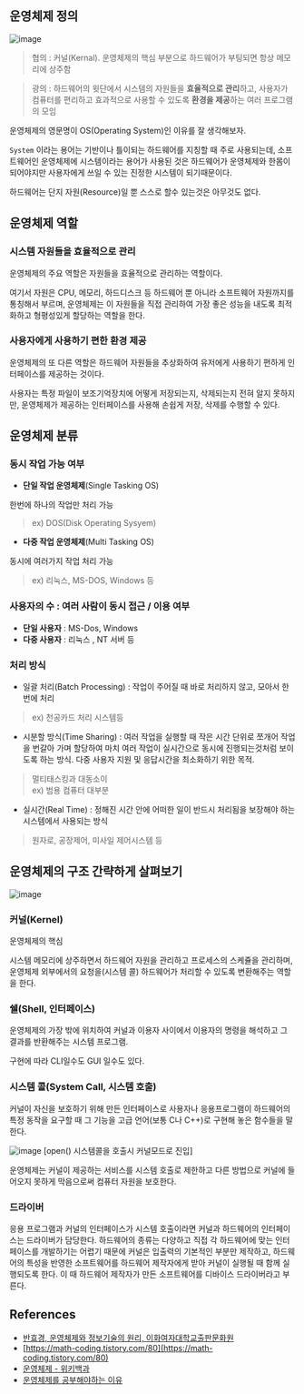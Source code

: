 
## 운영체제 정의

![image](https://upload.wikimedia.org/wikipedia/commons/thumb/8/8f/Kernel_Layout.svg/800px-Kernel_Layout.svg.png)

> 협의 : 커널(Kernal). 운영체제의 핵심 부분으로 하드웨어가 부팅되면 항상 메모리에 상주함

> 광의 : 하드웨어의 윗단에서 시스템의 자원들을 **효율적으로 관리**하고, 사용자가 컴퓨터를 편리하고 효과적으로 사용할 수 있도록 **환경을 제공**하는 여러 프로그램의 모임


 운영체제의 영문명이 OS(Operating System)인 이유를 잘 생각해보자.

`System` 이라는 용어는 기반이나 틀이되는 하드웨어를 지칭할 때 주로 사용되는데, 소프트웨어인 운영체제에 시스템이라는 용어가 사용된 것은 하드웨어가 운영체제와 한몸이 되어야지만 사용자에게 쓰일 수 있는 진정한 시스템이 되기때문이다.

하드웨어는 단지 자원(Resource)일 뿐 스스로 할수 있는것은 아무것도 없다.

## 운영체제 역할

### 시스템 자원들을 효율적으로 관리

운영체제의 주요 역할은 자원들을 효율적으로 관리하는 역할이다.  

여기서 자원은 CPU, 메모리, 하드디스크 등 하드웨어 뿐 아니라 소프트웨어 자원까지를 통칭해서 부르며, 운영체제는 이 자원들을 직접 관리하여 가장 좋은 성능을 내도록 최적화하고 형평성있게 할당하는 역할을 한다.

### 사용자에게 사용하기 편한 환경 제공

운영체제의 또 다른 역할은 하드웨어 자원들을 추상화하여 유저에게 사용하기 편하게 인터페이스를 제공하는 것이다.

사용자는 특정 파일이 보조기억장치에 어떻게 저장되는지, 삭제되는지 전혀 알지 못하지만,  운영체제가 제공하는 인터페이스를 사용해 손쉽게 저장, 삭제를 수행할 수 있다.


## 운영체제 분류

### 동시 작업 가능 여부

- **단일 작업 운영체제**(Single Tasking OS)

한번에 하나의 작업만 처리 가능 
>ex) DOS(Disk Operating Sysyem)

- **다중 작업 운영체제**(Multi Tasking OS)

동시에 여러가지 작업 처리 가능

>ex) 리눅스, MS-DOS, Windows 등 

>

### 사용자의 수 : 여러 사람이 동시 접근 / 이용 여부

- **단일 사용자** : MS-Dos, Windows
- **다중 사용자** : 리눅스 , NT 서버 등

### 처리 방식
- 일괄 처리(Batch Processing) : 작업이 주어질 때 바로 처리하지 않고, 모아서 한번에 처리
 >ex) 천공카드 처리 시스템등

- 시분할 방식(Time Sharing) : 여러 작업을 실행할 때 작은 시간 단위로 쪼개어 작업을 번갈아 가며 할당하여 마치 여러 작업이 실시간으로 동시에 진행되는것처럼 보이도록 하는 방식.  다중 사용자 지원 및 응답시간을 최소화하기 위한 목적.
> 멀티태스킹과 대동소이
> <br>ex) 범용 컴퓨터 대부분

- 실시간(Real Time) : 정해진 시간 안에 어떠한 일이 반드시 처리됨을 보장해야 하는 시스템에서 사용되는 방식
> 원자로, 공장제어, 미사일 제어시스템 등


## 운영체제의 구조 간략하게 살펴보기

![image](https://img1.daumcdn.net/thumb/R1280x0/?scode=mtistory2&fname=https%3A%2F%2Fblog.kakaocdn.net%2Fdn%2FS3U2H%2FbtqHxbOhB2V%2FWeQANBQKfm6F58xkWsJZy0%2Fimg.png)

 ### 커널(Kernel)

운영체제의 핵심

시스템 메모리에 상주하면서 하드웨어 자원을 관리하고 프로세스의 스케쥴을 관리하며, 운영체제 외부에서의 요청을(시스템 콜) 하드웨어가 처리할 수 있도록 변환해주는 역할을 한다.

### 쉘(Shell, 인터페이스)

운영체제의 가장 밖에 위치하여 커널과 이용자 사이에서 이용자의 명령을 해석하고 그 결과를 반환해주는 시스템 프로그램.

구현에 따라 CLI일수도 GUI 일수도 있다.

### 시스템 콜(System Call, 시스템 호출)

커널이 자신을 보호하기 위해 만든 인터페이스로 사용자나 응용프로그램이 하드웨어의 특정 동작을 요구할 때 그 기능을 고급 언어(보통 C나 C++)로 구현해 놓은 함수들을 말한다.

![image](https://img1.daumcdn.net/thumb/R1280x0/?scode=mtistory2&fname=http%3A%2F%2Fcfile22.uf.tistory.com%2Fimage%2F25333241535CCEE810F365)
[open() 시스템콜을 호출시 커널모드로 진입]

운영체제는 커널이 제공하는 서비스를 시스템 호출로 제한하고 다른 방법으로 커널에 들어오지 못하게 막음으로써 컴퓨터 자원을 보호한다.

### 드라이버
응용 프로그램과 커널의 인터페이스가 시스템 호출이라면 커널과 하드웨어의 인터페이스는 드라이버가 담당한다.
하드웨어의 종류는 다양하고 직접 각 하드웨어에 맞는 인터페이스를 개발하기는 어렵기 때문에 커널은 입출력의 기본적인 부분만 제작하고, 하드웨어의 특성을 반영한 소프트웨어를 하드웨어 제작자에게 받아 커널이 실행될 때 함께 실행되도록 한다.
이 때 하드웨어 제작자가 만든 소프트웨어를 디바이스 드라이버라고 부른다.



## References
- [반효경, 운영체제와 정보기술의 원리, 이화여자대학교출판문화원](http://www.kyobobook.co.kr/product/detailViewKor.laf?ejkGb=KOR&mallGb=KOR&barcode=9791158903589&orderClick=LEa&Kc=)
- [https://math-coding.tistory.com/80](https://math-coding.tistory.com/80)
- [운영체제 - 위키백과](https://ko.wikipedia.org/wiki/%EC%9A%B4%EC%98%81_%EC%B2%B4%EC%A0%9C)
- [운영체제를 공부해야하는 이유](https://m.blog.naver.com/PostView.naver?isHttpsRedirect=true&blogId=knix008&logNo=220527709809)
